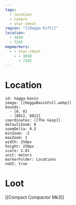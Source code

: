 ```yaml
---
tags:
  - location
  - cavern
  - star-chest
region: "[[Hagga Rift]]"
location:
  - 3650
  - 7245
mapmarkers:
  - - star-chest
    - - 3650
      - 7245
---
```

# Location
```leaflet
id: hagga-basin
image: [[HaggaBasinFull.webp]]
bounds:
  - [0, 0]
  - [8012, 8012]
coordinates: [[The Gasp]]
defaultZoom: 0
zoomDelta: 0.5
minZoom: -2
maxZoom: 1
width: 250px
height: 250px
scale: 2.81
unit: meters
markerFolder: Locations
noUI: true
```
# Loot

[[Compact Compactor Mk3]]